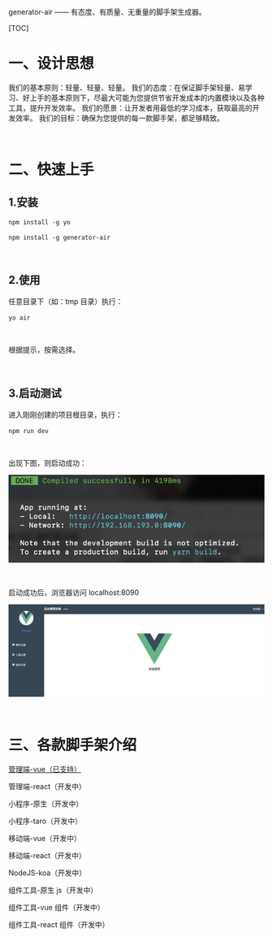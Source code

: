 generator-air —— 有态度、有质量、无重量的脚手架生成器。

[TOC]

# 一、设计思想

我们的基本原则：轻量、轻量、轻量。
我们的态度：在保证脚手架轻量、易学习、好上手的基本原则下，尽最大可能为您提供节省开发成本的内置模块以及各种工具，提升开发效率。
我们的愿景：让开发者用最低的学习成本，获取最高的开发效率。
我们的目标：确保为您提供的每一款脚手架，都足够精致。

<br>

# 二、快速上手

## 1.安装

```shell
npm install -g yo
```

```shell
npm install -g generator-air
```

<br>

## 2.使用

任意目录下（如：tmp 目录）执行：

```shell
yo air
```

<br>

根据提示，按需选择。

<br>

## 3.启动测试

进入刚刚创建的项目根目录，执行：

```shell
npm run dev
```

<br>

出现下图，则启动成功：

![image](assets/npm_run_dev.png)

<br>

启动成功后，浏览器访问 localhost:8090

![image](assets/home.png)

<br>

# 三、各款脚手架介绍

<!-- <a href="javascript:location.href=document.URL.replace('generator-air', 'vue-admin')">
管理端-vue（已支持）
</a> -->

<a href="https://github.com/generator-air/vue-admin">管理端-vue（已支持）</a>

管理端-react（开发中）

小程序-原生（开发中）

小程序-taro（开发中）

移动端-vue（开发中）

移动端-react（开发中）

NodeJS-koa（开发中）

组件工具-原生 js（开发中）

组件工具-vue 组件（开发中）

组件工具-react 组件（开发中）
